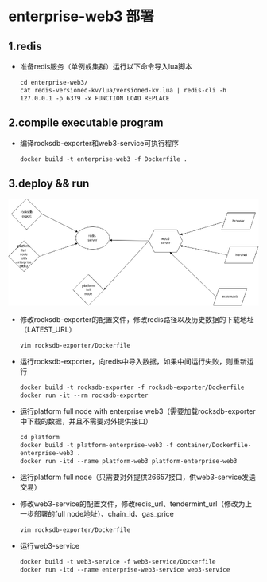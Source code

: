 # enterprise-web3 部署

## 1.redis
- 准备redis服务（单例或集群）运行以下命令导入lua脚本
    ```
    cd enterprise-web3/
    cat redis-versioned-kv/lua/versioned-kv.lua | redis-cli -h 127.0.0.1 -p 6379 -x FUNCTION LOAD REPLACE
    ```

## 2.compile executable program
- 编译rocksdb-exporter和web3-service可执行程序
    ```
    docker build -t enterprise-web3 -f Dockerfile .
    ```

## 3.deploy && run
![流程](deploy.png)
- 修改rocksdb-exporter的配置文件，修改redis路径以及历史数据的下载地址（LATEST_URL）
    ```
    vim rocksdb-exporter/Dockerfile
    ```
    
- 运行rocksdb-exporter，向redis中导入数据，如果中间运行失败，则重新运行
    ```
    docker build -t rocksdb-exporter -f rocksdb-exporter/Dockerfile
    docker run -it --rm rocksdb-exporter
    ```

- 运行platform full node with enterprise web3（需要加载rocksdb-exporter中下载的数据，并且不需要对外提供接口）
    ```
    cd platform
    docker build -t platform-enterprise-web3 -f container/Dockerfile-enterprise-web3 .
	docker run -itd --name platform-web3 platform-enterprise-web3
    ```
- 运行platform full node（只需要对外提供26657接口，供web3-service发送交易）

- 修改web3-service的配置文件，修改redis_url、tendermint_url（修改为上一步部署的full node地址）、chain_id、gas_price
    ```
    vim rocksdb-exporter/Dockerfile
    ```

- 运行web3-service
    ```
    docker build -t web3-service -f web3-service/Dockerfile
    docker run -itd --name enterprise-web3-service web3-service
    ```

